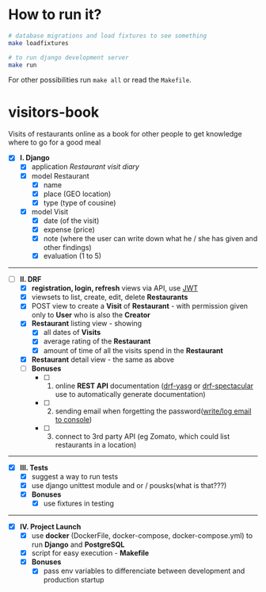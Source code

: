 # How to run it?

```bash
# database migrations and load fixtures to see something
make loadfixtures

# to run django development server
make run
```

For other possibilities run `make all` or read the `Makefile`.

# visitors-book
Visits of restaurants online as a book for other people to get knowledge where to go for a good meal

* [x] **I. Django**
  * [x] application *Restaurant visit diary*
  * [x] model Restaurant
    * [x] name
    * [x] place (GEO location)
    * [x] type (type of cousine)
  * [x] model Visit
    * [x] date (of the visit)
    * [x] expense (price)
    * [x] note (where the user can write down what he / she has given and other findings)
    * [x] evaluation (1 to 5)

***

* [ ] **II. DRF**
  * [x] **registration, login, refresh** views via API, use [JWT](https://github.com/davesque/django-rest-framework-simplejwt)
  * [x] viewsets to list, create, edit, delete **Restaurants**
  * [x] POST view to create a **Visit** of **Restaurant** - with permission given only to **User** who is also the **Creator**
  * [x] **Restaurant** listing view - showing
    * [x] all dates of **Visits**
    * [x] average rating of the **Restaurant**
    * [x] amount of time of all the visits spend in the **Restaurant**
  * [x] **Restaurant** detail view - the same as above
  * [ ] **Bonuses**
    * [ ] 1. online **REST API** documentation ([drf-yasg](https://drf-yasg.readthedocs.io/en/stable/) or [drf-spectacular](https://drf-spectacular.readthedocs.io/en/latest/) use to automatically generate documentation)
    * [ ] 2. sending email when forgetting the password([write/log email to console](https://docs.djangoproject.com/en/2.2/topics/email/#console-backend))
    * [ ] 3. connect to 3rd party API (eg Zomato, which could list restaurants in a location)

***

* [x] **III. Tests**
  * [x] suggest a way to run tests
  * [x] use django unittest module and or / pousks(what is that???)
  * [x] **Bonuses**
    * [x]  use fixtures in testing

***

* [x] **IV. Project Launch**
  * [x] use **docker** (DockerFile, docker-compose, docker-compose.yml) to run **Django** and **PostgreSQL**
  * [x] script for easy execution - **Makefile**
  * [x] **Bonuses**
    * [x] pass env variables to differenciate between development and production startup

